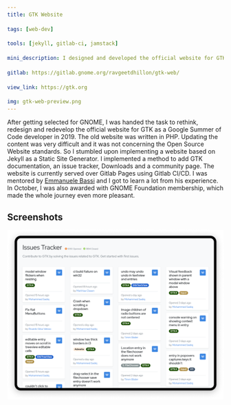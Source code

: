 ```yaml
---
title: GTK Website

tags: [web-dev]

tools: [jekyll, gitlab-ci, jamstack]

mini_description: I designed and developed the official website for GTK as a part of as Google Summer of Code developer for GNOME.

gitlab: https://gitlab.gnome.org/ravgeetdhillon/gtk-web/

view_link: https://gtk.org

img: gtk-web-preview.png
---
```


After getting selected for GNOME, I was handed the task to rethink, redesign and redevelop the official website for GTK as a Google Summer of Code developer in 2019. The old website was written in PHP. Updating the content was very difficult and it was not concerning the Open Source Website standards. So I stumbled upon implementing a website based on Jekyll as a Static Site Generator. I implemented a method to add GTK documentation, an issue tracker, Downloads and a community page. The website is currently served over Gitlab Pages using Gitlab CI/CD. I was mentored by [Emmanuele Bassi](https://github.com/ebassi) and I got to learn a lot from his experience. In October, I was also awarded with GNOME Foundation membership, which made the whole journey even more pleasant.

## Screenshots

![](/assets/images/projects/gtk-web-issue-tracker.png)
